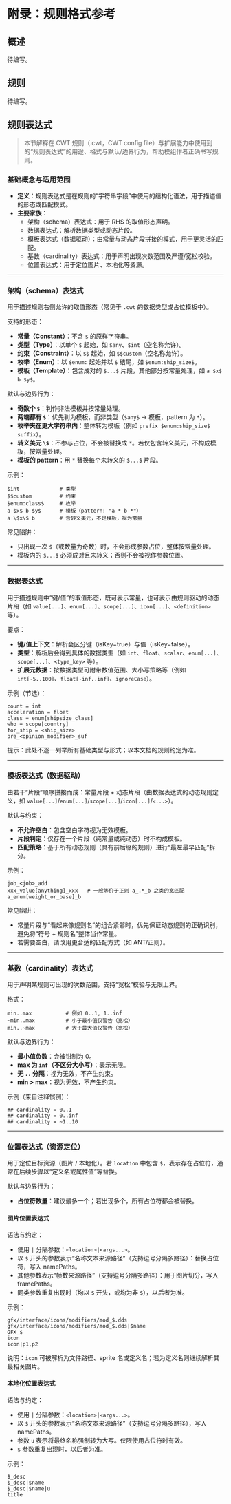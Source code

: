 # 附录：规则格式参考

## 概述

待编写。

## 规则

待编写。

## 规则表达式

> 本节解释在 CWT 规则（.cwt，CWT config file）与扩展能力中使用到的“规则表达式”的用途、格式与默认/边界行为，帮助模组作者正确书写规则。

<!-- AI: maps to icu.windea.pls.config.configExpression.CwtConfigExpression -->
<!-- AI: impl-notes
Resolvers (Schema/Cardinality/Template/Data(key|value|template)/ImageLocation/LocalisationLocation) share Guava caches: maximumSize=4096, expireAfterAccess=10 minutes.
Schema: allow empty names for Type/Constraint; prefer Template when both ends are '$'; enum inside larger string -> Template; escaped dollars not replaced; odd dollars -> Constant; only escaped dollars -> Constant; Template.pattern replaces each unescaped '$...$' with '*', also records TextRanges.
Template (data-driven): forbid blanks; a single snippet (pure const or pure dynamic) is not a template; choose leftmost earliest dynamic rule with prefix/suffix; special split to avoid combining symbol + rule-name as a single constant.
Cardinality: '~' relax flags; negative min clamped to 0; 'inf' (case-insensitive) is unlimited; if invalid or min>max -> treat as empty constraint.
Location: '$' indicates placeholder in 'location'; ImageLocation: '|' args, '$' args -> namePaths, others -> framePaths; LocalisationLocation: '$' args -> namePaths, 'u' -> force upper case; if multiple placeholders exist, all placeholders are replaced.
Schema tests cover edge cases mentioned above.
-->

### 基础概念与适用范围

- **定义**：规则表达式是在规则的“字符串字段”中使用的结构化语法，用于描述值的形态或匹配模式。
- **主要家族**：
  - 架构（schema）表达式：用于 RHS 的取值形态声明。
  - 数据表达式：解析数据类型或动态片段。
  - 模板表达式（数据驱动）：由常量与动态片段拼接的模式，用于更灵活的匹配。
  - 基数（cardinality）表达式：用于声明出现次数范围及严谨/宽松校验。
  - 位置表达式：用于定位图片、本地化等资源。

---

### 架构（schema）表达式

<!-- AI: maps to icu.windea.pls.config.configExpression.CwtSchemaExpression (subtypes: Constant, Template, Type, Enum, Constraint) -->

用于描述规则右侧允许的取值形态（常见于 `.cwt` 的数据类型或占位模板中）。

支持的形态：

- **常量（Constant）**：不含 `$` 的原样字符串。
- **类型（Type）**：以单个 `$` 起始，如 `$any`、`$int`（空名称允许）。
- **约束（Constraint）**：以 `$$` 起始，如 `$$custom`（空名称允许）。
- **枚举（Enum）**：以 `$enum:` 起始并以 `$` 结尾，如 `$enum:ship_size$`。
- **模板（Template）**：包含成对的 `$...$` 片段，其他部分按常量处理，如 `a $x$ b $y$`。

默认与边界行为：

- **奇数个 `$`**：判作非法模板并按常量处理。
- **两端都有 `$`**：优先判为模板，而非类型（`$any$` -> 模板，pattern 为 `*`）。
- **枚举夹在更大字符串内**：整体转为模板（例如 `prefix $enum:ship_size$ suffix`）。
- **转义美元 `\$`**：不参与占位，不会被替换成 `*`。若仅包含转义美元，不构成模板，按常量处理。
- **模板的 pattern**：用 `*` 替换每个未转义的 `$...$` 片段。

示例：

```text
$int             # 类型
$$custom         # 约束
$enum:class$     # 枚举
a $x$ b $y$      # 模板（pattern: "a * b *"）
a \$x\$ b        # 含转义美元，不是模板，视为常量
```

常见陷阱：

- 只出现一次 `$`（或数量为奇数）时，不会形成参数占位，整体按常量处理。
- 模板内的 `$...$` 必须成对且未转义；否则不会被视作参数位置。

---

### 数据表达式

<!-- AI: maps to icu.windea.pls.config.configExpression.CwtDataExpression -->

用于描述规则中“键/值”的取值形态，既可表示常量，也可表示由规则驱动的动态片段（如 `value[...]`、`enum[...]`、`scope[...]`、`icon[...]`、`<definition>` 等）。

要点：

- **键/值上下文**：解析会区分键（isKey=true）与值（isKey=false）。
- **类型**：解析后会得到具体的数据类型（如 `int`、`float`、`scalar`、`enum[...]`、`scope[...]`、`<type_key>` 等）。
- **扩展元数据**：按数据类型可附带数值范围、大小写策略等（例如 `int[-5..100]`、`float[-inf..inf]`、`ignoreCase`）。

示例（节选）：

```cwt
count = int
acceleration = float
class = enum[shipsize_class]
who = scope[country]
for_ship = <ship_size>
pre_<opinion_modifier>_suf
```

提示：此处不逐一列举所有基础类型与形式；以本文档的规则约定为准。

---

### 模板表达式（数据驱动）

<!-- AI: maps to icu.windea.pls.config.configExpression.CwtTemplateExpression -->

由若干“片段”顺序拼接而成：常量片段 + 动态片段（由数据表达式的动态规则定义，如 `value[...]`/`enum[...]`/`scope[...]`/`icon[...]`/`<...>`）。

默认与约束：

- **不允许空白**：包含空白字符视为无效模板。
- **片段判定**：仅存在一个片段（纯常量或纯动态）时不构成模板。
- **匹配策略**：基于所有动态规则（具有前后缀的规则）进行“最左最早匹配”拆分。

示例：

```text
job_<job>_add
xxx_value[anything]_xxx   # 一般等价于正则 a_.*_b 之类的宽匹配
a_enum[weight_or_base]_b
```

常见陷阱：

- 常量片段与“看起来像规则名”的组合紧邻时，优先保证动态规则的正确识别，避免将“符号 + 规则名”整体当作常量。
- 若需要空白，请改用更合适的匹配方式（如 ANT/正则）。

---

### 基数（cardinality）表达式

<!-- AI: maps to icu.windea.pls.config.configExpression.CwtCardinalityExpression -->

用于声明某规则可出现的次数范围，支持“宽松”校验与无限上界。

格式：

```text
min..max           # 例如 0..1, 1..inf
~min..max          # 小于最小值仅警告（宽松）
min..~max          # 大于最大值仅警告（宽松）
```

默认与边界行为：

- **最小值负数**：会被钳制为 0。
- **max 为 `inf`（不区分大小写）**：表示无限。
- **无 `..` 分隔**：视为无效，不产生约束。
- **min > max**：视为无效，不产生约束。

示例（来自注释惯例）：

```cwt
## cardinality = 0..1
## cardinality = 0..inf
## cardinality = ~1..10
```

---

### 位置表达式（资源定位）

<!-- AI: maps to icu.windea.pls.config.configExpression.CwtLocationExpression -->

用于定位目标资源（图片 / 本地化）。若 `location` 中包含 `$`，表示存在占位符，通常在后续步骤以“定义名或属性值”等替换。

默认与边界行为：

- **占位符数量**：建议最多一个；若出现多个，所有占位符都会被替换。

#### 图片位置表达式

<!-- AI: maps to icu.windea.pls.config.configExpression.CwtImageLocationExpression -->

语法与约定：

- 使用 `|` 分隔参数：`<location>|<args...>`。
- 以 `$` 开头的参数表示“名称文本来源路径”（支持逗号分隔多路径）：替换占位符，写入 namePaths。
- 其他参数表示“帧数来源路径”（支持逗号分隔多路径）：用于图片切分，写入 framePaths。
- 同类参数重复出现时（均以 `$` 开头，或均为非 `$`），以后者为准。

示例：

```text
gfx/interface/icons/modifiers/mod_$.dds
gfx/interface/icons/modifiers/mod_$.dds|$name
GFX_$
icon
icon|p1,p2
```

说明：`icon` 可被解析为文件路径、sprite 名或定义名；若为定义名则继续解析其最相关图片。

#### 本地化位置表达式

<!-- AI: maps to icu.windea.pls.config.configExpression.CwtLocalisationLocationExpression -->

语法与约定：

- 使用 `|` 分隔参数：`<location>|<args...>`。
- 以 `$` 开头的参数表示“名称文本来源路径”（支持逗号分隔多路径），写入 namePaths。
- 参数 `u` 表示将最终名称强制转为大写。仅限使用占位符时有效。
- `$` 参数重复出现时，以后者为准。

示例：

```text
$_desc
$_desc|$name
$_desc|$name|u
title
```


